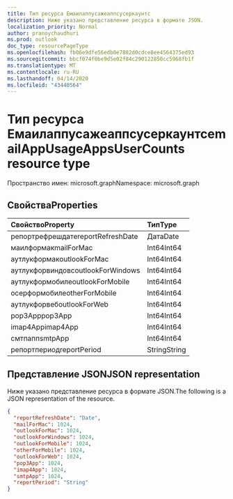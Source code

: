 ```yaml
---
title: Тип ресурса Емаилаппусажеаппсусеркаунтс
description: Ниже указано представление ресурса в формате JSON.
localization_priority: Normal
author: pranoychaudhuri
ms.prod: outlook
doc_type: resourcePageType
ms.openlocfilehash: fb06e9dfe56edb0e7882d0cdce8ee4564375ed93
ms.sourcegitcommit: bbcf074f0be9d5e02f84c290122850cc5968fb1f
ms.translationtype: MT
ms.contentlocale: ru-RU
ms.lasthandoff: 04/14/2020
ms.locfileid: "43440564"
---
```

# <a name="emailappusageappsusercounts-resource-type"></a><span data-ttu-id="e8d6e-103">Тип ресурса Емаилаппусажеаппсусеркаунтс</span><span class="sxs-lookup"><span data-stu-id="e8d6e-103">emailAppUsageAppsUserCounts resource type</span></span>

<span data-ttu-id="e8d6e-104">Пространство имен: microsoft.graph</span><span class="sxs-lookup"><span data-stu-id="e8d6e-104">Namespace: microsoft.graph</span></span>

## <a name="properties"></a><span data-ttu-id="e8d6e-105">Свойства</span><span class="sxs-lookup"><span data-stu-id="e8d6e-105">Properties</span></span>

| <span data-ttu-id="e8d6e-106">Свойство</span><span class="sxs-lookup"><span data-stu-id="e8d6e-106">Property</span></span>          | <span data-ttu-id="e8d6e-107">Тип</span><span class="sxs-lookup"><span data-stu-id="e8d6e-107">Type</span></span>   |
| :---------------- | :----- |
| <span data-ttu-id="e8d6e-108">репортрефрешдате</span><span class="sxs-lookup"><span data-stu-id="e8d6e-108">reportRefreshDate</span></span> | <span data-ttu-id="e8d6e-109">Дата</span><span class="sxs-lookup"><span data-stu-id="e8d6e-109">Date</span></span>   |
| <span data-ttu-id="e8d6e-110">маилформак</span><span class="sxs-lookup"><span data-stu-id="e8d6e-110">mailForMac</span></span>        | <span data-ttu-id="e8d6e-111">Int64</span><span class="sxs-lookup"><span data-stu-id="e8d6e-111">Int64</span></span>  |
| <span data-ttu-id="e8d6e-112">аутлукформак</span><span class="sxs-lookup"><span data-stu-id="e8d6e-112">outlookForMac</span></span>     | <span data-ttu-id="e8d6e-113">Int64</span><span class="sxs-lookup"><span data-stu-id="e8d6e-113">Int64</span></span>  |
| <span data-ttu-id="e8d6e-114">аутлукфорвиндовс</span><span class="sxs-lookup"><span data-stu-id="e8d6e-114">outlookForWindows</span></span> | <span data-ttu-id="e8d6e-115">Int64</span><span class="sxs-lookup"><span data-stu-id="e8d6e-115">Int64</span></span>  |
| <span data-ttu-id="e8d6e-116">аутлукформобиле</span><span class="sxs-lookup"><span data-stu-id="e8d6e-116">outlookForMobile</span></span>  | <span data-ttu-id="e8d6e-117">Int64</span><span class="sxs-lookup"><span data-stu-id="e8d6e-117">Int64</span></span>  |
| <span data-ttu-id="e8d6e-118">осерформобиле</span><span class="sxs-lookup"><span data-stu-id="e8d6e-118">otherForMobile</span></span>    | <span data-ttu-id="e8d6e-119">Int64</span><span class="sxs-lookup"><span data-stu-id="e8d6e-119">Int64</span></span>  |
| <span data-ttu-id="e8d6e-120">аутлукфорвеб</span><span class="sxs-lookup"><span data-stu-id="e8d6e-120">outlookForWeb</span></span>     | <span data-ttu-id="e8d6e-121">Int64</span><span class="sxs-lookup"><span data-stu-id="e8d6e-121">Int64</span></span>  |
| <span data-ttu-id="e8d6e-122">pop3App</span><span class="sxs-lookup"><span data-stu-id="e8d6e-122">pop3App</span></span>           | <span data-ttu-id="e8d6e-123">Int64</span><span class="sxs-lookup"><span data-stu-id="e8d6e-123">Int64</span></span>  |
| <span data-ttu-id="e8d6e-124">imap4App</span><span class="sxs-lookup"><span data-stu-id="e8d6e-124">imap4App</span></span>          | <span data-ttu-id="e8d6e-125">Int64</span><span class="sxs-lookup"><span data-stu-id="e8d6e-125">Int64</span></span>  |
| <span data-ttu-id="e8d6e-126">смтпапп</span><span class="sxs-lookup"><span data-stu-id="e8d6e-126">smtpApp</span></span>           | <span data-ttu-id="e8d6e-127">Int64</span><span class="sxs-lookup"><span data-stu-id="e8d6e-127">Int64</span></span>  |
| <span data-ttu-id="e8d6e-128">репортпериод</span><span class="sxs-lookup"><span data-stu-id="e8d6e-128">reportPeriod</span></span>      | <span data-ttu-id="e8d6e-129">String</span><span class="sxs-lookup"><span data-stu-id="e8d6e-129">String</span></span> |

## <a name="json-representation"></a><span data-ttu-id="e8d6e-130">Представление JSON</span><span class="sxs-lookup"><span data-stu-id="e8d6e-130">JSON representation</span></span>

<span data-ttu-id="e8d6e-131">Ниже указано представление ресурса в формате JSON.</span><span class="sxs-lookup"><span data-stu-id="e8d6e-131">The following is a JSON representation of the resource.</span></span>

<!-- {
  "blockType": "resource",
  "@odata.type": "microsoft.graph.emailAppUsageAppsUserCounts"
} -->

```json
{
  "reportRefreshDate": "Date", 
  "mailForMac": 1024, 
  "outlookForMac": 1024, 
  "outlookForWindows": 1024, 
  "outlookForMobile": 1024, 
  "otherForMobile": 1024, 
  "outlookForWeb": 1024, 
  "pop3App": 1024, 
  "imap4App": 1024, 
  "smtpApp": 1024, 
  "reportPeriod": "String"
}
```
